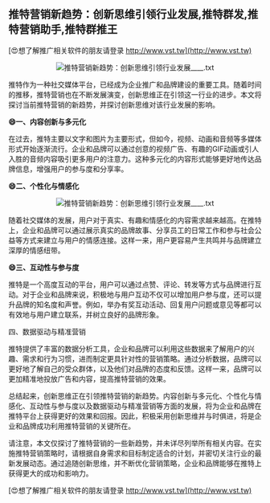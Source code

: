 ## **推特营销新趋势：创新思维引领行业发展,推特群发,推特营销助手,推特群推王**

[😍想了解推广相关软件的朋友请登录 http://www.vst.tw](http://www.vst.tw)

 <center><img src="https://vst.tw/MP4/tuiguang/png/2.png" alt="推特营销新趋势：创新思维引领行业发展____.txt"></center>

推特作为一种社交媒体平台，已经成为企业推广和品牌建设的重要工具。随着时间的推移，推特营销也在不断发展演变，创新思维正在引领这一行业的进步。本文将探讨当前推特营销的新趋势，并探讨创新思维对该行业发展的影响。

**😄一、内容创新与多元化**

在过去，推特主要以文字和图片为主要形式，但如今，视频、动画和音频等多媒体形式开始逐渐流行。企业和品牌可以通过创意的视频广告、有趣的GIF动画或引人入胜的音频内容吸引更多用户的注意力。这种多元化的内容形式能够更好地传达品牌信息，增强用户的参与度和分享率。

**😄二、个性化与情感化**

 <center><img src="https://vst.tw/MP4/tuiguang/png/0.png" alt="推特营销新趋势：创新思维引领行业发展____.txt"></center>

随着社交媒体的发展，用户对于真实、有趣和情感化的内容需求越来越高。在推特上，企业和品牌可以通过展示真实的品牌故事、分享员工的日常工作和参与社会公益等方式来建立与用户的情感连接。这样一来，用户更容易产生共鸣并与品牌建立深厚的情感纽带。

**😄三、互动性与参与度**

推特是一个高度互动的平台，用户可以通过点赞、评论、转发等方式与品牌进行互动。对于企业和品牌来说，积极地与用户互动不仅可以增加用户参与度，还可以提升品牌的知名度和声誉。例如，举办有奖互动活动、回复用户问题或意见等都可以有效地与用户建立联系，并树立良好的品牌形象。

四、数据驱动与精准营销

推特提供了丰富的数据分析工具，企业和品牌可以利用这些数据来了解用户的兴趣、需求和行为习惯，进而制定更具针对性的营销策略。通过分析数据，品牌可以更好地了解自己的受众群体，以及他们对品牌的态度和反馈。这样一来，品牌可以更加精准地投放广告和内容，提高推特营销的效果。

总结起来，创新思维正在引领推特营销的新趋势。内容创新与多元化、个性化与情感化、互动性与参与度以及数据驱动与精准营销等方面的发展，将为企业和品牌在推特平台上获得更好的效果和回报。因此，积极采用创新思维并与时俱进，将是企业和品牌成功利用推特营销的关键所在。

请注意，本文仅探讨了推特营销的一些新趋势，并未详尽列举所有相关内容。在实施推特营销策略时，请根据自身需求和目标制定适合的计划，并密切关注行业的最新发展动态。通过追随创新思维，并不断优化营销策略，企业和品牌能够在推特上获得更大的成功和影响力。

[😍想了解推广相关软件的朋友请登录 http://www.vst.tw](http://www.vst.tw)



